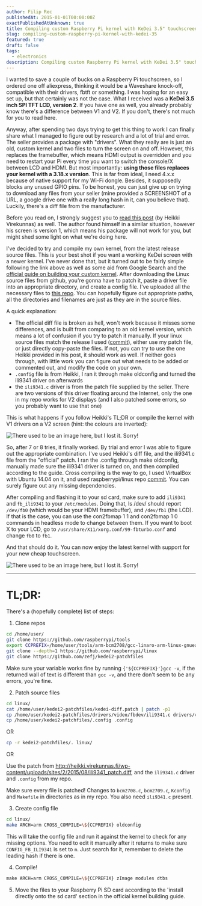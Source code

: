 ```yaml
---
author: Filip Rec
publishedAt: 2015-01-01T00:00:00Z
exactPublishedAtUnknown: true
title: Compiling custom Raspberry Pi kernel with KeDei 3.5" touchscreen V2 drivers
slug: compiling-custom-raspberry-pi-kernel-with-kedei-35
featured: true
draft: false
tags:
  - electronics
description: Compiling custom Raspberry Pi kernel with KeDei 3.5" touchscreen V2 drivers to fix an issue with inverted colours.
---
```


I wanted to save a couple of bucks on a Raspberry Pi touchscreen, so I ordered one off aliexpress, thinking it would be a Waveshare knock-off, compatible with their drivers, fbtft or something. I was hoping for an easy set up, but that certainly was not the case. What I received was a **KeDei 3.5 inch SPI TFT LCD, version 2**. If you have one as well, you already probably know there's a difference between V1 and V2. If you don't, there's not much for you to read here.

Anyway, after spending two days trying to get this thing to work I can finally share what I managed to figure out by research and a lot of trial and error. The seller provides a package with "drivers". What they really are is just an old, custom kernel and two files to turn the screen on and off. However, this replaces the framebuffer, which means HDMI output is overridden and you need to restart your Pi every time you want to switch the console/X between LCD and HDMI. But most importantly: **using those files replaces your kernel with a 3.18.x version**. This is far from ideal, I need 4.x.x because of native support for my Wi-Fi dongle. Besides, it supposedly blocks any unused GPIO pins. To be honest, you can just give up on trying to download any files from your seller (mine provided a SCREENSHOT of a URL, a google drive one with a really long hash in it, can you believe that). Luckily, there's a diff file from the manufacturer.

Before you read on, I strongly suggest you to [read this post](http://heikki.virekunnas.fi/2015/raspberry-pi-tft/) (by Heikki Virekunnas) as well. The author found himself in a similar situation, however his screen is version 1, which means his package will not work for you, but might shed some light on what we're doing here.

I've decided to try and compile my own kernel, from the latest release source files. This is your best shot if you want a working KeDei screen with a newer kernel. I've never done that, but it turned out to be fairly simple following the link above as well as some aid from Google Search and the [official guide on building your custom kernel](https://www.raspberrypi.org/documentation/linux/kernel/building.md). After downloading the Linux source files from github, you're gonna have to patch it, paste a driver file into an appropriate directory, and create a config file. I've uploaded all the necessary files to [this repo](https://github.com/zefj/kedei2-patchfiles). You can hopefully figure out appropriate paths, all the directories and filenames are just as they are in the source files.

A quick explanation:

- The official diff file is broken as hell, won't work because it misses some differences, and is built from comparing to an old kernel version, which means a lot of confusion if you try to patch it manually. If your linux source files match the release I used ([commit](https://github.com/raspberrypi/linux/commit/853eff4e9b369cdc20be7c538bc5a5291eeab31d)), either use my patch file, or just directly copy-paste the files. If not, you can try to use the one Heikki provided in his post, it should work as well. If neither goes through, with little work you can figure out what needs to be added or commented out, and modify the code on your own.
- `.config` file is from Heikki, I ran it through make oldconfig and turned the ili9341 driver on afterwards
- the `ili9341.c` driver is from the patch file supplied by the seller. There are two versions of this driver floating around the Internet, only the one in my repo works for V2 displays (and I also patched some errors, so you probably want to use that one)

This is what happens if you follow Heikki's TL;DR or compile the kernel with V1 drivers on a V2 screen (hint: the colours are inverted):

![There used to be an image here, but I lost it. Sorry!](/media/uploads/2015/12/25/rpiinve.jpg)

So, after 7 or 8 tries, it finally worked. By trial and error I was able to figure out the appropriate combination. I've used Heikki's diff file, and the ili9341.c file from the "official" patch. I ran the .config through make oldconfig, manually made sure the ili9341 driver is turned on, and then compiled according to the guide. Cross compiling is the way to go, I used VirtualBox with Ubuntu 14.04 on it, and used raspberrypi/linux repo [commit](https://github.com/raspberrypi/linux/commit/853eff4e9b369cdc20be7c538bc5a5291eeab31d). You can surely figure out any missing dependencies.

After compiling and flashing it to your sd card, make sure to add `ili9341` and `fb_ili9341` to your `/etc/modules`. Doing that, ls /dev/ should report `/dev/fb0` (which would be your HDMI framebuffer), and `/dev/fb1` (the LCD). If that is the case, you can use the con2fbmap 1 1 and con2fbmap 1 0 commands in headless mode to change between them. If you want to boot X to your LCD, go to `/usr/share/X11/xorg.conf/99-fbturbo.conf` and change `fb0` to `fb1`.

And that should do it. You can now enjoy the latest kernel with support for your new cheap touchscreen.

![There used to be an image here, but I lost it. Sorry!](/media/uploads/2015/12/25/rpinorm.jpg)

---

# TL;DR:

There's a (hopefully complete) list of steps:

1.  Clone repos

```bash
cd /home/user/
git clone https://github.com/raspberrypi/tools
export CCPREFIX=/home/user/tools/arm-bcm2708/gcc-linaro-arm-linux-gnueabihf-raspbian/bin/arm-linux-gnueabihf-
git clone --depth=1 https://github.com/raspberrypi/linux
git clone https://github.com/zefj/kedei2-patchfiles
```

Make sure your variable works fine by running `{'${CCPREFIX}'}gcc -v`, if the returned wall of text is different than `gcc -v`, and there don't seem to be any errors, you're fine.

2.  Patch source files

```bash
cd linux/
cat /home/user/kedei2-patchfiles/kedei-diff.patch | patch -p1
cp /home/user/kedei2-patchfiles/drivers/video/fbdev/ili9341.c drivers/video/fbdev/ili9341.c
cp /home/user/kedei2-patchfiles/.config .config
```

OR

```bash
cp -r kedei2-patchfiles/. linux/
```

OR

Use the patch from http://heikki.virekunnas.fi/wp-content/uploads/sites/2/2015/08/ili9341_patch.diff, and the `ili9341.c` driver and `.config` from my repo.

Make sure every file is patched! Changes to `bcm2708.c`, `bcm2709.c`, `Kconfig` and `Makefile` in directories as in my repo. You also need `ili9341.c` present.

3.  Create config file

```bash
cd linux/
make ARCH=arm CROSS_COMPILE=\${CCPREFIX} oldconfig
```

This will take the config file and run it against the kernel to check for any missing options. You need to edit it manually after it returns to make sure `CONFIG_FB_ILI9341` is set to `m`. Just search for it, remember to delete the leading hash if there is one.

4.  Compile!

```bash
​make ARCH=arm CROSS_COMPILE=\${CCPREFIX} zImage modules dtbs
```

5.  Move the files to your Raspberry Pi SD card according to the 'install directly onto the sd card' section in the official kernel building guide.
